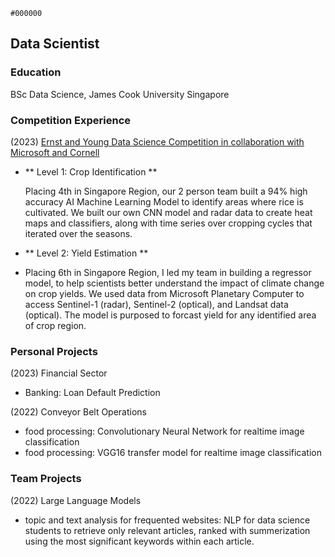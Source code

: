 `#000000`
## Data Scientist

### Education
BSc Data Science, James Cook University Singapore

### Competition Experience
(2023)
[Ernst and Young Data Science Competition in collaboration with Microsoft and Cornell](https://challenge.ey.com/challenges/past/level-1-crop-identification-global?id=637e2d535712cf0015c7691f)
- ** Level 1: Crop Identification **
  
  Placing 4th in Singapore Region, our 2 person team built a 94% high accuracy AI Machine Learning Model to identify areas where rice is cultivated.
  We built our own CNN model and radar data to create heat maps and classifiers, along with time series over cropping cycles that iterated over the seasons. 

- ** Level 2: Yield Estimation **
- 
  Placing 6th in Singapore Region, I led my team in building a regressor model, to help scientists better understand the impact of climate change on crop yields.
  We used data from Microsoft Planetary Computer to access Sentinel-1 (radar), Sentinel-2 (optical), and Landsat data (optical). The model is purposed to forcast
  yield for any identified area of crop region. 
  
### Personal Projects 
(2023)
Financial Sector 
- Banking: Loan Default Prediction

(2022)
Conveyor Belt Operations
- food processing: Convolutionary Neural Network for realtime image classification
- food processing: VGG16 transfer model for realtime image classification

### Team Projects
(2022)
Large Language Models
- topic and text analysis for frequented websites: NLP for data science students to retrieve only relevant articles,
  ranked with summerization using the most significant keywords within each article.


